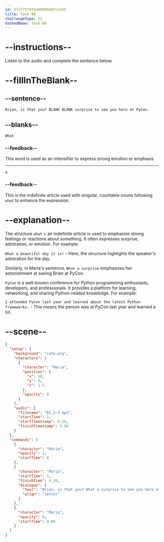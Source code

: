 ```yaml
---
id: 671f7579f5e0000560fcce55
title: Task 86
challengeType: 22
dashedName: task-86
---
```


<!-- (Audio) Maria: Brian, is that you? What a surprise to see you here at PyCon. -->

# --instructions--

Listen to the audio and complete the sentence below.

# --fillInTheBlank--

## --sentence--

`Brian, is that you? BLANK BLANK surprise to see you here at PyCon.`

## --blanks--

`What`

### --feedback--

This word is used as an intensifier to express strong emotion or emphasis.

---

`a`

### --feedback--

This is the indefinite article used with singular, countable nouns following `what` to enhance the expression.

# --explanation--

The structure `what` + an indefinite article is used to emphasize strong feelings or reactions about something. It often expresses surprise, admiration, or emotion. For example: 

`What a beautiful day it is!` - Here, the structure highlights the speaker's admiration for the day. 

Similarly, in Maria's sentence, `What a surprise` emphasizes her astonishment at seeing Brian at PyCon.  

`PyCon` is a well-known conference for Python programming enthusiasts, developers, and professionals. It provides a platform for learning, networking, and sharing Python-related knowledge.  For example: 

`I attended PyCon last year and learned about the latest Python frameworks.` - This means the person was at PyCon last year and learned a lot. 

# --scene--

```json
{
  "setup": {
    "background": "cafe.png",
    "characters": [
      {
        "character": "Maria",
        "position": {
          "x": 50,
          "y": 0,
          "z": 1.5
        },
        "opacity": 0
      }
    ],
    "audio": {
      "filename": "B1_2-3.mp3",
      "startTime": 1,
      "startTimestamp": 0.56,
      "finishTimestamp": 3.94
    }
  },
  "commands": [
    {
      "character": "Maria",
      "opacity": 1,
      "startTime": 0
    },
    {
      "character": "Maria",
      "startTime": 1,
      "finishTime": 4.38,
      "dialogue": {
        "text": "Brian, is that you? What a surprise to see you here at PyCon.",
        "align": "center"
      }
    },
    {
      "character": "Maria",
      "opacity": 0,
      "startTime": 4.88
    }
  ]
}
```
